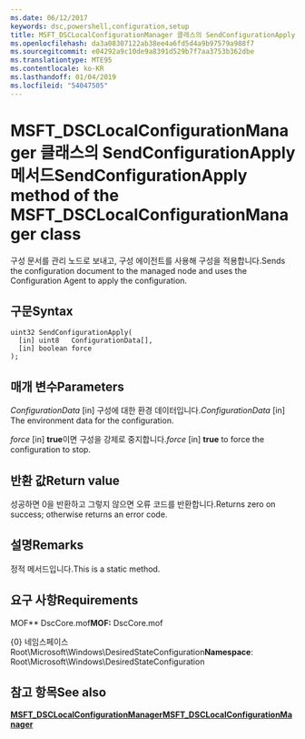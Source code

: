 ```yaml
---
ms.date: 06/12/2017
keywords: dsc,powershell,configuration,setup
title: MSFT_DSCLocalConfigurationManager 클래스의 SendConfigurationApply 메서드
ms.openlocfilehash: da3a08307122ab38ee4a6fd5d4a9b97579a988f7
ms.sourcegitcommit: e04292a9c10de9a8391d529b7f7aa3753b362dbe
ms.translationtype: MTE95
ms.contentlocale: ko-KR
ms.lasthandoff: 01/04/2019
ms.locfileid: "54047505"
---
```

# <a name="sendconfigurationapply-method-of-the-msftdsclocalconfigurationmanager-class"></a><span data-ttu-id="6500c-103">MSFT_DSCLocalConfigurationManager 클래스의 SendConfigurationApply 메서드</span><span class="sxs-lookup"><span data-stu-id="6500c-103">SendConfigurationApply method of the MSFT_DSCLocalConfigurationManager class</span></span>

<span data-ttu-id="6500c-104">구성 문서를 관리 노드로 보내고, 구성 에이전트를 사용해 구성을 적용합니다.</span><span class="sxs-lookup"><span data-stu-id="6500c-104">Sends the configuration document to the managed node and uses the Configuration Agent to apply the configuration.</span></span>

## <a name="syntax"></a><span data-ttu-id="6500c-105">구문</span><span class="sxs-lookup"><span data-stu-id="6500c-105">Syntax</span></span>

```mof
uint32 SendConfigurationApply(
  [in] uint8   ConfigurationData[],
  [in] boolean force
);
```

## <a name="parameters"></a><span data-ttu-id="6500c-106">매개 변수</span><span class="sxs-lookup"><span data-stu-id="6500c-106">Parameters</span></span>

<span data-ttu-id="6500c-107">*ConfigurationData* \[in\] 구성에 대한 환경 데이터입니다.</span><span class="sxs-lookup"><span data-stu-id="6500c-107">*ConfigurationData* \[in\] The environment data for the configuration.</span></span>

<span data-ttu-id="6500c-108">*force* \[in\] **true**이면 구성을 강제로 중지합니다.</span><span class="sxs-lookup"><span data-stu-id="6500c-108">*force* \[in\] **true** to force the configuration to stop.</span></span>

## <a name="return-value"></a><span data-ttu-id="6500c-109">반환 값</span><span class="sxs-lookup"><span data-stu-id="6500c-109">Return value</span></span>

<span data-ttu-id="6500c-110">성공하면 0을 반환하고 그렇지 않으면 오류 코드를 반환합니다.</span><span class="sxs-lookup"><span data-stu-id="6500c-110">Returns zero on success; otherwise returns an error code.</span></span>

## <a name="remarks"></a><span data-ttu-id="6500c-111">설명</span><span class="sxs-lookup"><span data-stu-id="6500c-111">Remarks</span></span>

<span data-ttu-id="6500c-112">정적 메서드입니다.</span><span class="sxs-lookup"><span data-stu-id="6500c-112">This is a static method.</span></span>

## <a name="requirements"></a><span data-ttu-id="6500c-113">요구 사항</span><span class="sxs-lookup"><span data-stu-id="6500c-113">Requirements</span></span>

<span data-ttu-id="6500c-114">MOF\*\* DscCore.mof</span><span class="sxs-lookup"><span data-stu-id="6500c-114">**MOF:** DscCore.mof</span></span>

<span data-ttu-id="6500c-115">{0} 네임스페이스 Root\Microsoft\Windows\DesiredStateConfiguration</span><span class="sxs-lookup"><span data-stu-id="6500c-115">**Namespace**: Root\Microsoft\Windows\DesiredStateConfiguration</span></span>

## <a name="see-also"></a><span data-ttu-id="6500c-116">참고 항목</span><span class="sxs-lookup"><span data-stu-id="6500c-116">See also</span></span>

[<span data-ttu-id="6500c-117">**MSFT_DSCLocalConfigurationManager**</span><span class="sxs-lookup"><span data-stu-id="6500c-117">**MSFT_DSCLocalConfigurationManager**</span></span>](msft-dsclocalconfigurationmanager.md)